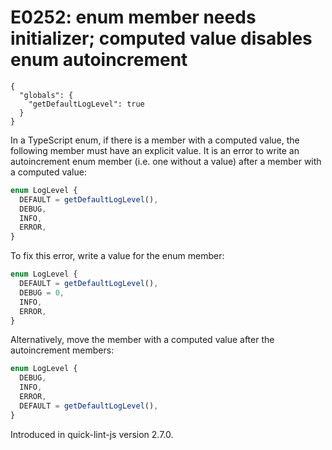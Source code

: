 # E0252: enum member needs initializer; computed value disables enum autoincrement

```config-for-examples
{
  "globals": {
    "getDefaultLogLevel": true
  }
}
```

In a TypeScript enum, if there is a member with a computed value, the following
member must have an explicit value. It is an error to write an autoincrement
enum member (i.e. one without a value) after a member with a computed value:

```typescript
enum LogLevel {
  DEFAULT = getDefaultLogLevel(),
  DEBUG,
  INFO,
  ERROR,
}
```

To fix this error, write a value for the enum member:

```typescript
enum LogLevel {
  DEFAULT = getDefaultLogLevel(),
  DEBUG = 0,
  INFO,
  ERROR,
}
```

Alternatively, move the member with a computed value after the autoincrement
members:

```typescript
enum LogLevel {
  DEBUG,
  INFO,
  ERROR,
  DEFAULT = getDefaultLogLevel(),
}
```

Introduced in quick-lint-js version 2.7.0.
